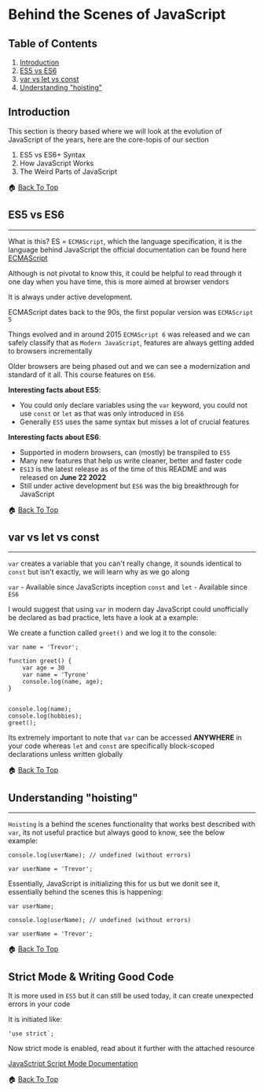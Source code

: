 # Behind the Scenes of JavaScript

## Table of Contents

1. [Introduction](#introduction)
2. [ES5 vs ES6](#es5-vs-es6)
3. [var vs let vs const](#var-vs-let-vs-const)
4. [Understanding "hoisting"](#understanding-hoisting)

## Introduction

This section is theory based where we will look at the evolution of JavaScript of the years, here are the core-topis of our section

1. ES5 vs ES6+ Syntax
2. How JavaScript Works
3. The Weird Parts of JavaScript

🏠 [Back To Top](#behind-the-scenes-of-javascript)

## ES5 vs ES6

<hr>

What is this? ES = `ECMAScript`, which the language specification, it is the language behind JavaScript the official documentation can be found here [ECMAScript](https://www.ecma-international.org/publications-and-standards/standards/ecma-262/)

Although is not pivotal to know this, it could be helpful to read through it one day when you have time, this is more aimed at browser vendors

It is always under active development.

ECMAScript dates back to the 90s, the first popular version was `ECMAScript 5`

Things evolved and in around 2015 `ECMAScript 6` was released and we can safely classify that as `Modern JavaScript`, features are always getting added to browsers incrementally

Older browsers are being phased out and we can see a modernization and standard of it all. This course features on `ES6`.

**Interesting facts about ES5**:

-   You could only declare variables using the `var` keyword, you could not use `const` or `let` as that was only introduced in `ES6`
-   Generally `ES5` uses the same syntax but misses a lot of crucial features

**Interesting facts about ES6**:

-   Supported in modern browsers, can (mostly) be transpiled to `ES5`
-   Many new features that help us write cleaner, better and faster code
-   `ES13` is the latest release as of the time of this README and was released on **June 22 2022**
-   Still under active development but `ES6` was the big breakthrough for JavaScript

🏠 [Back To Top](#behind-the-scenes-of-javascript)

## var vs let vs const

<hr>

`var` creates a variable that you can't really change, it sounds identical to `const` but isn't exactly, we will learn why as we go along

`var` - Available since JavaScripts inception
`const` and `let` - Available since `ES6`

I would suggest that using `var` in modern day JavaScript could unofficially be declared as bad practice, lets have a look at a example:

We create a function called `greet()` and we log it to the console:

```
var name = 'Trevor';

function greet() {
    var age = 30
    var name = 'Tyrone'
    console.log(name, age);
}


console.log(name);
console.log(hobbies);
greet();
```

Its extremely important to note that `var` can be accessed **ANYWHERE** in your code whereas `let` and `const` are specifically block-scoped declarations unless written globally

🏠 [Back To Top](#behind-the-scenes-of-javascript)

## Understanding "hoisting"

<hr>

`Hoisting` is a behind the scenes functionality that works best described with `var`, its not useful practice but always good to know, see the below example:

```
console.log(userName); // undefined (without errors)

var userName = 'Trevor';
```

Essentially, JavaScript is initializing this for us but we donit see it, essentially behind the scenes this is happening:

```
var userName;

console.log(userName); // undefined (without errors)

var userName = 'Trevor';
```

🏠 [Back To Top](#behind-the-scenes-of-javascript)

## Strict Mode & Writing Good Code

It is more used in `ES5` but it can still be used today, it can create unexpected errors in your code

It is initiated like:

```
'use strict`;
```

Now strict mode is enabled, read about it further with the attached resource

[JavaSctript Script Mode Documentation](https://developer.mozilla.org/en-US/docs/Web/JavaScript/Reference/Strict_mode#changes_in_strict_mode)

🏠 [Back To Top](#behind-the-scenes-of-javascript)
